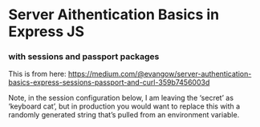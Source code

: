 # Server Aithentication Basics in Express JS
### with sessions and passport packages

This is from here: https://medium.com/@evangow/server-authentication-basics-express-sessions-passport-and-curl-359b7456003d

Note, in the session configuration below, I am leaving the ‘secret’ as ‘keyboard cat’, but in production you would want to replace this with a randomly generated string that’s pulled from an environment variable.

